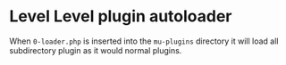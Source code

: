 # Level Level plugin autoloader

When `0-loader.php` is inserted into the `mu-plugins` directory it will load
all subdirectory plugin as it would normal plugins.
